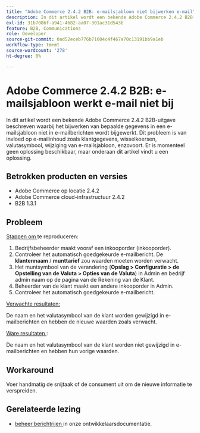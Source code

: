 ```yaml
---
title: "Adobe Commerce 2.4.2 B2B: e-mailsjabloon niet bijwerken e-mail"
description: In dit artikel wordt een bekende Adobe Commerce 2.4.2 B2B-uitgave beschreven waarbij het bijwerken van bepaalde gegevens in een e-mailsjabloon niet in e-mailberichten wordt bijgewerkt. Dit probleem is van invloed op e-mailinhoud zoals klantgegevens, wisselkoersen, valutasymbool, wijziging van e-mailsjabloon, enzovoort. Er is momenteel geen oplossing beschikbaar, maar onderaan dit artikel vindt u een oplossing.
exl-id: 31b7086f-a941-4682-aa07-301ac31d543b
feature: B2B, Communications
role: Developer
source-git-commit: 0ad52eceb776b71604c4f467a70c13191bb9a1eb
workflow-type: tm+mt
source-wordcount: '278'
ht-degree: 0%

---
```


# Adobe Commerce 2.4.2 B2B: e-mailsjabloon werkt e-mail niet bij

In dit artikel wordt een bekende Adobe Commerce 2.4.2 B2B-uitgave beschreven waarbij het bijwerken van bepaalde gegevens in een e-mailsjabloon niet in e-mailberichten wordt bijgewerkt. Dit probleem is van invloed op e-mailinhoud zoals klantgegevens, wisselkoersen, valutasymbool, wijziging van e-mailsjabloon, enzovoort. Er is momenteel geen oplossing beschikbaar, maar onderaan dit artikel vindt u een oplossing.

## Betrokken producten en versies

* Adobe Commerce op locatie 2.4.2
* Adobe Commerce cloud-infrastructuur 2.4.2
* B2B 1.3.1

## Probleem

<u> Stappen om </u> te reproduceren:

1. Bedrijfsbeheerder maakt vooraf een inkooporder (inkooporder).
1. Controleer het automatisch goedgekeurde e-mailbericht. De **klantennaam** / **munttarief** zou waarden moeten worden verwacht.
1. Het muntsymbool van de verandering (**Opslag > Configuratie > de Opstelling van de Valuta > Opties van de Valuta**) in Admin en bedrijf admin naam op de pagina van de Rekening van de Klant.
1. Beheerder van de klant maakt een andere inkooporder in Admin.
1. Controleer het automatisch goedgekeurde e-mailbericht.

<u> Verwachte resultaten:</u>

De naam en het valutasymbool van de klant worden gewijzigd in e-mailberichten en hebben de nieuwe waarden zoals verwacht.

<u> Ware resultaten </u>:

De naam en het valutasymbool van de klant worden niet gewijzigd in e-mailberichten en hebben hun vorige waarden.

## Workaround

Voer handmatig de snijtaak of de consument uit om de nieuwe informatie te verspreiden.

## Gerelateerde lezing

* [ beheer berichtrijen ](https://devdocs.magento.com/guides/v2.4/config-guide/mq/manage-message-queues.html) in onze ontwikkelaarsdocumentatie.
